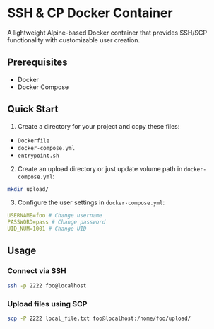# SSH & CP Docker Container

A lightweight Alpine-based Docker container that provides SSH/SCP functionality with customizable user creation.

## Prerequisites

- Docker
- Docker Compose

## Quick Start

1. Create a directory for your project and copy these files:
 - `Dockerfile`
 - `docker-compose.yml`
 - `entrypoint.sh`

2. Create an upload directory or just update volume path in `docker-compose.yml`:
```bash
mkdir upload/
```

3. Configure the user settings in `docker-compose.yml`:

```yaml
USERNAME=foo # Change username
PASSWORD=pass # Change password
UID_NUM=1001 # Change UID
```

## Usage

### Connect via SSH

```bash
ssh -p 2222 foo@localhost
```

### Upload files using SCP
```bash
scp -P 2222 local_file.txt foo@localhost:/home/foo/upload/
```